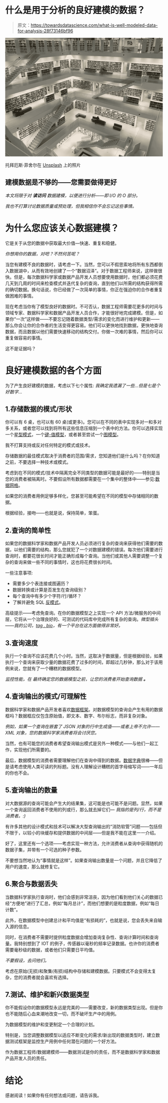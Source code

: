 # 什么是用于分析的良好建模的数据？

> 原文：<https://towardsdatascience.com/what-is-well-modeled-data-for-analysis-28f73146bf96>

![](img/837d4e2d64a04621843a9514abee62f4.png)

托拜厄斯·菲舍尔在 [Unsplash](https://unsplash.com/s/photos/database?utm_source=unsplash&utm_medium=referral&utm_content=creditCopyText) 上的照片

## 建模数据是不够的——您需要做得更好

*本文将限于对* ***读访问*** *数据建模，以便进行分析——即 I/O 的 O 部分。*

*我也不打算讨论数据质量或预处理，但我相信你不会忘记这些事情。*

# 为什么您应该关心数据建模？

它是关于从您的数据中获取最大价值—快速、重复和稳健。

*你想用你的数据，对吧？不然何苦呢？*

当您有建模不良的数据时，请考虑一下。当然，您可以不假思索地将所有东西都倒入数据湖中，从而有效地创建了一个“数据沼泽”。对于数据工程师来说，这样做很快。但是，每次数据科学家或数据产品开发人员想要使用数据时，他们都必须花费几天到几周的时间来检查模式并迭代复杂的查询，直到他们以所需的结构获得所需的确切数据。换句话说，你已经做了一次简单的事情，你正在强迫你的合作者重复做困难的事情。

现在考虑当你有了模型良好的数据时。不可否认，数据工程师需要花更多的时间与领域专家、数据科学家和数据产品开发人员合作，才能很好地完成建模。但是，如果你“一次”这样做——不要忘记随着数据类型/需求的变化而进行维护和更新——那么你会让你的合作者的生活变得更容易。他们可以更快地找到数据，更快地查询数据，而且数据以他们需要快速移动的结构交付。你做一次难的事情，然后你可以重复做容易的事情。

这不是证据吗？

# 良好建模数据的各个方面

为了产生良好建模的数据，考虑以下七个属性:
*我确定我遗漏了一些…但是七是个好数字…*

## 1.存储数据的模式/形状

你可以有 6 桌，也可以有 60 桌(或更多)。您可以在不同的表中实现多对一和多对多关系，或者您可以找到将所有这些信息压缩到一个表中的方法。你可以选择实现一个[星型模式](https://en.wikipedia.org/wiki/Star_schema)，一个[键-值模型](https://en.wikipedia.org/wiki/Key%E2%80%93value_database)，或者甚至尝试一个[图模型](https://en.wikipedia.org/wiki/Graph_database)。

我不打算支持或反对任何特定的模式或技术。

存储数据的最佳模式取决于消费者的范围/需求，您知道他们是什么吗？在你知道之前，不要选择一种技术或模式。

考虑到在不同的模式/技术中隔离完全不同类型的数据可能是最好的——特别是当您的消费者被隔离时。不要假设所有数据都需要在一个集中的整体中——参见:[数据网格](https://martinfowler.com/articles/data-mesh-principles.html)。

如果您的消费者用例足够多样化，您甚至可能希望在不同的模型中存储相同的数据。

根据经验，接吻——也就是说，保持简单，笨蛋。

## 2.查询的简单性

如果您的数据科学家和数据产品开发人员必须进行复杂的查询来获得他们需要的数据，以他们需要的结构，那么您就犯了一个对数据建模的错误。每次他们需要进行查询时，都要花很长时间才能正确形成每个查询。当他们或其他人需要调整一个复杂的查询来做一些不同的事情时，这也将花费很长时间。

一些注意事项:

*   需要多少个表连接或图遍历？
*   数据转换或计算是否发生在查询级别？
*   每个查询中有多少个字符/行/循环？
*   了解并避免 SQL [反模式](https://github.com/boralp/sql-anti-patterns)。

高级提示——考虑免查询。在你的数据模型之上实现一个 API 方法/微服务的中间层，它将从一个治理良好的、可测试的代码库中完成所有复杂的查询。*微型插头——我的公司，*[*tag . bio*](https://tag.bio)*，有一个平台在这方面做得非常好。*

## 3.查询速度

执行一个查询不应该花费几个小时。当然，这取决于数据量，但是根据经验，如果执行一个查询来获取少量的数据花费了过多的时间，即超过几秒钟，那么对于该用例来说，您就有了一个糟糕的数据模型。

*监控性能，在* *最终确定您的数据模型之前，让您的消费者开始查询数据* ***。***

## 4.查询输出的模式/可理解性

数据科学家和数据产品开发者喜欢[数据框架](http://uc-r.github.io/dataframes#:~:text=A%20data%20frame%20is%20the,is%20the%20number%20of%20rows.)。对数据模型的查询会产生有用的数据框吗？数据框应仅包含原始值，即文本、数字、布尔标志，而非复杂对象。

*例如，如果一个查询在嵌套了 JSON 对象的行中生成值——或者上帝不允许——XML 对象，您的数据科学家消费者将会讨厌您。*

当然，也有可能您的消费者希望查询输出模式是另外一种模式——与他们一起工作，实现他们所需要的。

最后，数据模型的消费者需要理解他们在查询中得到的数据。[数据字典](https://en.wikipedia.org/wiki/Data_dictionary)很棒——但是请考虑使用人类可读的列标题。没有人理解设计糟糕的首字母缩写词——一年后的你也不会。

## 5.查询输出的数量

对大数据源的查询可能会产生大的结果集，这可能是也可能不是问题。显然，如果一个查询返回消费者不使用的列或行，那么就去掉它们— *我指的是列/行，而不是消费者。:)*

有许多其他的设计模式和技术可以解决大型查询输出的“消防软管”问题——包括但不限于，以较小的块缓存和提供数据的中间层——但是我不能在这里一一介绍。

好了，这里还有一个选项——考虑实现一种方法，允许消费者从查询中获得随机的数据子集，并带有一个可选的种子参数。

不要想当然地认为“事情就是这样”。如果查询输出数量是一个问题，并且它降低了用户的速度，那么就修复它。

## 6.聚合与数据丢失

当数据科学家执行查询时，他们会感到非常沮丧，因为他们看到他们关心的数据已经“方便地”进行了汇总，例如“每月总计”，而他们想要的是粒度数据，例如“每日计数”。

此外，在数据模型中创建总计和平均值是“有损耗的”，也就是说，您会丢失来自输入源的信息。

同时，在消费者不需要时提供粒度数据会增加查询复杂性、查询计算时间和查询量。我特别想到了 IOT 的例子，传感器以毫秒的频率记录数据。也许你的消费者需要毫秒级的数据，或者他们只需要日平均值。

*不要假设，去问他们。*

考虑在原始(无损)和聚集(有损)结构中存储和建模数据。只要模式不会变得太复杂，您的消费者就会喜欢有选择。

## 7.测试、维护和新兴数据类型

你不能假设你的数据模型永远是完美的——需要改变，新的数据类型出现。但是你也不能随后心血来潮地改变一切，而不破坏生产中的用例。

为数据模型的维护和变更制定一个合理的计划。

特别是，当您调整数据模型以适应不断变化的需求/新出现的数据类型时，建立数据测试框架是监控生产用例中任何潜在问题的一个好方法。

作为数据工程师/数据建模师——数据测试是你的责任，而不是数据科学家和数据产品开发人员的责任。

# 结论

感谢阅读！如果你有任何想法或问题，请告诉我。
